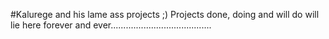 #Kalurege and his lame ass projects ;)
Projects done, doing and will do will lie here forever and ever........................................
